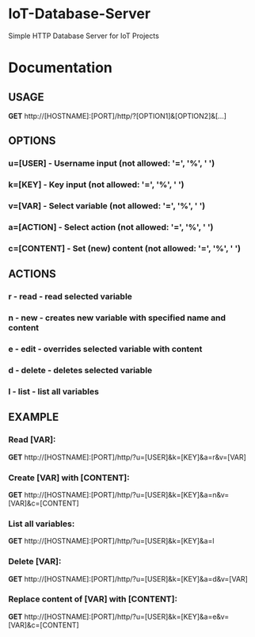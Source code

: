 # IoT-Database-Server
Simple HTTP Database Server for IoT Projects




# Documentation

## USAGE
**GET**	http://[HOSTNAME]:[PORT]/http/?[OPTION1]&[OPTION2]&[...]

## OPTIONS
### u=[USER]	-	Username input		(not allowed: '=', '%', ' ')
### k=[KEY]		-	Key input		(not allowed: '=', '%', ' ')
### v=[VAR]		-	Select variable		(not allowed: '=', '%', ' ')
### a=[ACTION]	-	Select action		(not allowed: '=', '%', ' ')
### c=[CONTENT]	-	Set (new) content	(not allowed: '=', '%', ' ')

## ACTIONS
### r	-	read		-	read selected variable
### n	-	new		-	creates new variable with specified name and content
### e	-	edit		-	overrides selected variable with content
### d	-	delete		-	deletes selected variable
### l	-	list		-	list all variables

## EXAMPLE
### Read [VAR]:
**GET** http://[HOSTNAME]:[PORT]/http/?u=[USER]&k=[KEY]&a=r&v=[VAR]

### Create [VAR] with [CONTENT]:
**GET** http://[HOSTNAME]:[PORT]/http/?u=[USER]&k=[KEY]&a=n&v=[VAR]&c=[CONTENT]

### List all variables:
**GET** http://[HOSTNAME]:[PORT]/http/?u=[USER]&k=[KEY]&a=l

### Delete [VAR]:
**GET** http://[HOSTNAME]:[PORT]/http/?u=[USER]&k=[KEY]&a=d&v=[VAR]

### Replace content of [VAR] with [CONTENT]:
**GET** http://[HOSTNAME]:[PORT]/http/?u=[USER]&k=[KEY]&a=e&v=[VAR]&c=[CONTENT]
